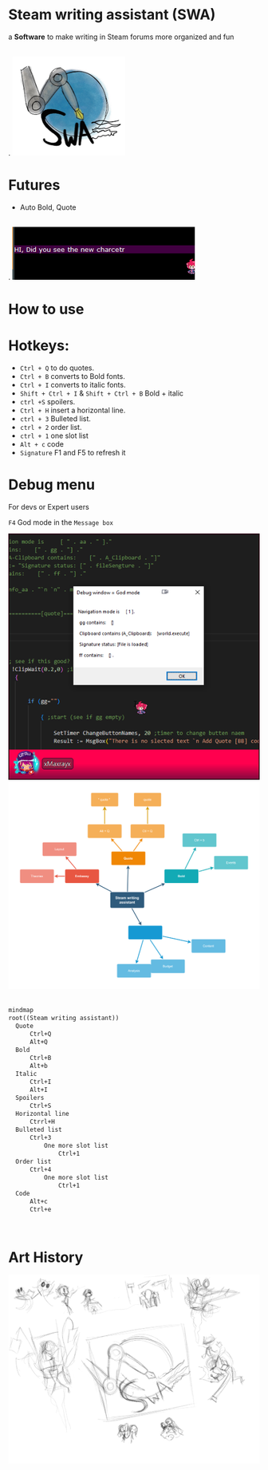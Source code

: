 # Steam writing assistant (SWA)

a **Software** to make writing in Steam forums more organized and fun
<p align="left" width="100%">
    <br>.
    <img src="./assets/Untitled_Artwork-1686319289723-2.jpg" alt="Untitled_Artwork" style="zoom:25%;" /> 
</p>



# Futures



- Auto Bold, Quote

<p align="left" width="100%">
    <br>.
    <img src="./assets/notepad++_L9WxYWZbtz.gif" alt="notepad++_L9WxYWZbtz" />  
</p>



# How to use 







# Hotkeys:

- `Ctrl + Q`  to do quotes. 
- `Ctrl + B` converts to Bold fonts.
- `Ctrl + I` converts to italic fonts.
- `Shift + Ctrl + I` & `Shift + Ctrl + B`  Bold + italic 
- `ctrl +S`  spoilers.
- `Ctrl + H`  insert a horizontal line.
- `ctrl + 3` Bulleted list.
- `ctrl + 2` order list.
- `ctrl + 1` one slot list
- `Alt + c`   code
- `Signature` F1  and  F5 to  refresh it 











# Debug menu

For devs or Expert users

`F4` God mode in the `Message box`



<img src="./assets/image-20230609163600738.png" alt="image-20230609163600738"  />







<img src="./assets/info.drawio.png" style="zoom:50%;" />













  ````mermaid

  mindmap
  root((Steam writing assistant))
  	Quote
  		Ctrl+Q	
  		Alt+Q
  	Bold
  		Ctrl+B
  		Alt+b
  	Italic
  		Ctrl+I
  		Alt+I
  	Spoilers
  		Ctrl+S
  	Horizontal line
  		Ctrrl+H
  	Bulleted list
  		Ctrl+3
  			One more slot list
  				Ctrl+1
  	Order list
  		Ctrl+4
  			One more slot list
  				Ctrl+1
  	Code
  		Alt+c
  		Ctrl+e
  	
  	
  
  ````











# Art History

![Untitled_Artwork](./assets/Untitled_Artwork-1686260924370-1.jpg)
